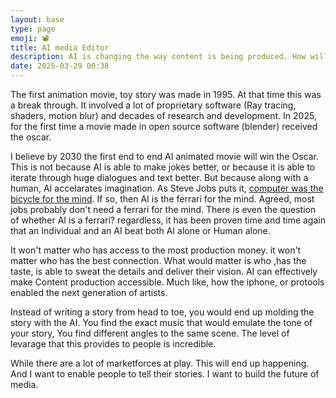 ```yaml
---
layout: base
type: page
emoji: 📽️
title: AI media Editor
description: AI is changing the way content is being produced. How will it go?
date: 2025-03-29 00:38
---
```


The first animation movie, toy story was made in 1995. At that time this was a break through. It involved a lot of proprietary software (Ray tracing, shaders, motion blur) and decades of research and development.
In 2025, for the first time a movie made in open source software (blender) received the oscar.

I believe by 2030 the first end to end AI animated movie will win the Oscar. This is not because AI is able to make jokes better, or because it is able to iterate through huge dialogues and text better. But because along with a human, AI accelarates imagination. As Steve Jobs puts it, [computer was the bicycle for the mind](https://www.youtube.com/watch?v=KmuP8gsgWb8). If so, then AI is the ferrari for the mind. Agreed, most jobs probably don't need a ferrari for the mind. There is even the question of whether AI is a ferrari? regardless, it has been proven time and time again that an Individual and an AI beat both AI alone or Human alone.

It won't matter who has access to the most production money. it won't matter who has the best connection. What would matter is who ,has the taste, is able to sweat the details and deliver their vision. AI can effectively make Content production accessible. Much like, how the iphone, or protools enabled the next generation of artists.

Instead of writing a story from head to toe, you would end up molding the story with the AI. You find the exact music that would emulate the tone of your story, You find different angles to the same scene. The level of levarage that this provides to people is incredible.

While there are a lot of marketforces at play. This will end up happening. And I want to enable people to tell their stories. I want to build the future of media.

